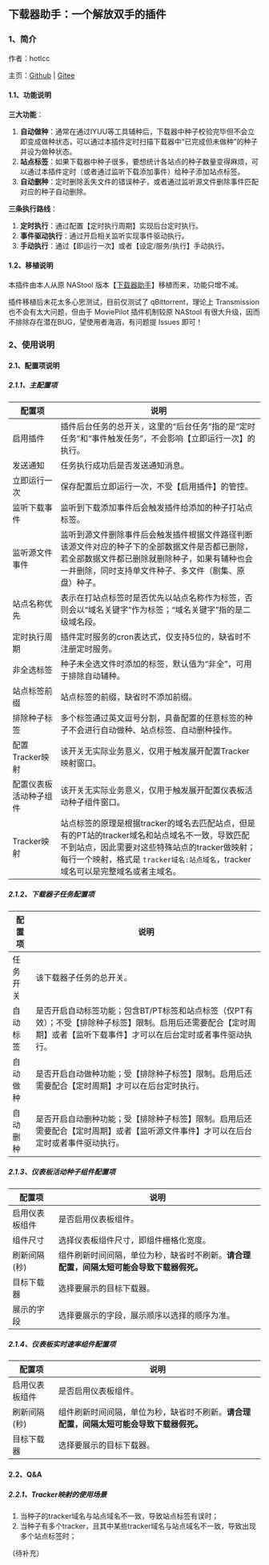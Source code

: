 ## 下载器助手：一个解放双手的插件

### 1、简介

作者：hotlcc

主页：[Github](https://github.com/hotlcc) | [Gitee](https://gitee.com/hotlcc)

#### 1.1、功能说明

**三大功能**：

1. **自动做种**：通常在通过IYUU等工具辅种后，下载器中种子校验完毕但不会立即变成做种状态，可以通过本插件定时扫描下载器中“已完成但未做种”的种子并设为做种状态。
1. **站点标签**：如果下载器中种子很多，要想统计各站点的种子数量变得麻烦，可以通过本插件定时（或者通过监听下载添加事件）给种子添加站点标签。
1. **自动删种**：定时删除丢失文件的错误种子，或者通过监听源文件删除事件匹配对应的种子自动删除。

**三条执行路线**：

1. **定时执行**：通过配置【定时执行周期】实现后台定时执行。
1. **事件驱动执行**：通过开启相关监听实现事件驱动执行。
1. **手动执行**：通过【即运行一次】或者【设定/服务/执行】手动执行。

#### 1.2、移植说明

本插件由本人从原 NAStool 版本【[下载器助手](https://gitee.com/hotlcc/nastool-plugin/tree/master/downloader-helper)】移植而来，功能只增不减。

插件移植后未花太多心思测试，目前仅测试了 qBittorrent，理论上 Transmission 也不会有太大问题，但由于 MoviePilot 插件机制较原 NAStool 有很大升级，因而不排除存在潜在BUG，望使用者海涵，有问题提 Issues 即可！

### 2、使用说明

#### 2.1、配置项说明

##### 2.1.1、主配置项

|配置项|说明|
|---|---|
|启用插件|插件后台任务的总开关，这里的“后台任务”指的是“定时任务”和“事件触发任务”，不会影响【立即运行一次】的执行。|
|发送通知|任务执行成功后是否发送通知消息。|
|立即运行一次|保存配置后立即运行一次，不受【启用插件】的管控。|
|监听下载事件|监听到下载添加事件后会触发插件给添加的种子打站点标签。|
|监听源文件事件|监听到源文件删除事件后会触发插件根据文件路径判断该源文件对应的种子下的全部数据文件是否都已删除，若全部数据文件都已删除就删除种子，如果有辅种也会一并删除，同时支持单文件种子、多文件（剧集、原盘）种子。|
|站点名称优先|表示在打站点标签时是否优先以站点名称作为标签，否则会以“域名关键字”作为标签；“域名关键字”指的是二级域名段。|
|定时执行周期|插件定时服务的cron表达式，仅支持5位的，缺省时不注册定时服务。|
|非全选标签|种子未全选文件时添加的标签，默认值为“非全”，可用于排除自动辅种。|
|站点标签前缀|站点标签的前缀，缺省时不添加前缀。|
|排除种子标签|多个标签通过英文逗号分割，具备配置的任意标签的种子不会进行自动做种、站点标签、自动删种操作。|
|配置Tracker映射|该开关无实际业务意义，仅用于触发展开配置Tracker映射窗口。|
|配置仪表板活动种子组件|该开关无实际业务意义，仅用于触发展开配置仪表板活动种子组件窗口。|
|Tracker映射|站点标签的原理是根据tracker的域名去匹配站点，但是有的PT站的tracker域名和站点域名不一致，导致匹配不到站点，因此需要对这些特殊站点的tracker做映射；每行一个映射，格式是 `tracker域名:站点域名`，tracker域名可以是完整域名或者主域名。|

##### 2.1.2、下载器子任务配置项

|配置项|说明|
|---|---|
|任务开关|该下载器子任务的总开关。|
|自动标签|是否开启自动标签功能；包含BT/PT标签和站点标签（仅PT有效）；不受【排除种子标签】限制。启用后还需要配合【定时周期】或者【监听下载事件】才可以在后台定时或者事件驱动执行。|
|自动做种|是否开启自动做种功能；受【排除种子标签】限制。启用后还需要配合【定时周期】才可以在后台定时执行。|
|自动删种|是否开启自动删种功能；受【排除种子标签】限制。启用后还需要配合【定时周期】或者【监听源文件事件】才可以在后台定时或者事件驱动执行。|

##### 2.1.3、仪表板活动种子组件配置项

|配置项|说明|
|---|---|
|启用仪表板组件|是否启用仪表板组件。|
|组件尺寸|选择仪表板组件尺寸，即组件栅格化宽度。|
|刷新间隔(秒)|组件刷新时间间隔，单位为秒，缺省时不刷新。**请合理配置，间隔太短可能会导致下载器假死。**|
|目标下载器|选择要展示的目标下载器。|
|展示的字段|选择要展示的字段，展示顺序以选择的顺序为准。|

##### 2.1.4、仪表板实时速率组件配置项

|配置项|说明|
|---|---|
|启用仪表板组件|是否启用仪表板组件。|
|刷新间隔(秒)|组件刷新时间间隔，单位为秒，缺省时不刷新。**请合理配置，间隔太短可能会导致下载器假死。**|
|目标下载器|选择要展示的目标下载器。|

#### 2.2、Q&A

##### 2.2.1、Tracker映射的使用场景

1. 当种子的tracker域名与站点域名不一致，导致站点标签有误时；
2. 当种子有多个tracker，且其中某些tracker域名与站点域名不一致，导致出现多个站点标签时；

（待补充）
